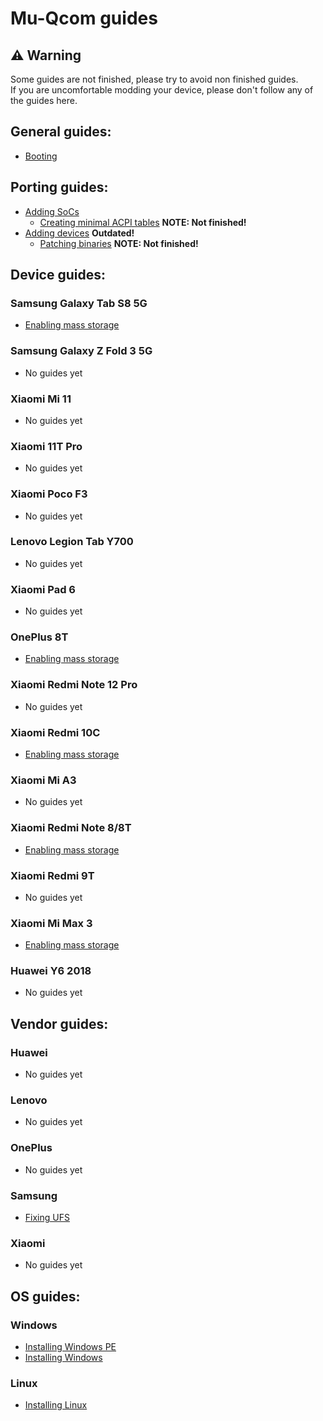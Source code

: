 # Mu-Qcom guides

## ⚠️ Warning

Some guides are not finished, please try to avoid non finished guides. <br />
If you are uncomfortable modding your device, please don't follow any of the guides here.

## General guides:

   - [Booting](General/Boot.md)

## Porting guides:

   - [Adding SoCs](Porting/SoC.md)
       - [Creating minimal ACPI tables](Porting/ACPI.md) **NOTE: Not finished!**
   - [Adding devices](Porting/Device.md) **Outdated!**
       - [Patching binaries](Porting/Binaries.md) **NOTE: Not finished!**

## Device guides:

### Samsung Galaxy Tab S8 5G

   - [Enabling mass storage](Devices/Galaxy-Tab-S8-5G/Mass-Storage.md)

### Samsung Galaxy Z Fold 3 5G

   - No guides yet

### Xiaomi Mi 11

   - No guides yet

### Xiaomi 11T Pro

   - No guides yet

### Xiaomi Poco F3

   - No guides yet

### Lenovo Legion Tab Y700

   - No guides yet

### Xiaomi Pad 6

   - No guides yet

### OnePlus 8T

   - [Enabling mass storage](Devices/OnePlus-8T/Mass-Storage.md)

### Xiaomi Redmi Note 12 Pro

   - No guides yet

### Xiaomi Redmi 10C

   - [Enabling mass storage](Devices/Xiaomi-Redmi-10C/Mass-Storage.md)

### Xiaomi Mi A3

   - No guides yet

### Xiaomi Redmi Note 8/8T

   - [Enabling mass storage](Devices/Xiaomi-Redmi-Note-8/Mass-Storage.md)

### Xiaomi Redmi 9T

   - No guides yet

### Xiaomi Mi Max 3

   - [Enabling mass storage](Devices/Xiaomi-Mi-Max-3/Mass-Storage.md)

### Huawei Y6 2018

   - No guides yet

## Vendor guides:

### Huawei

   - No guides yet

### Lenovo

   - No guides yet

### OnePlus

   - No guides yet

### Samsung

   - [Fixing UFS](Vendors/Samsung/Fix-UFS.md)

### Xiaomi

   - No guides yet

## OS guides:

### Windows

   - [Installing Windows PE](OS/WinPE.md)
   - [Installing Windows](OS/Win.md)

### Linux

   - [Installing Linux](OS/Linux.md)

